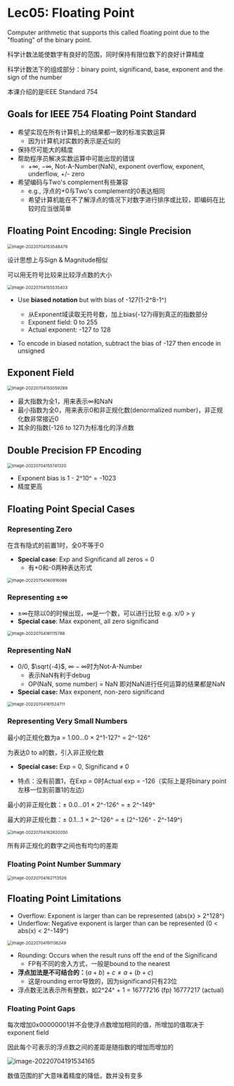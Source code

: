 # Lec05: Floating Point

Computer arithmetic that supports this called floating point due to the "floating" of the binary point.

科学计数法能使数字有良好的范围，同时保持有限位数下的良好计算精度

科学计数法下的组成部分：binary point, significand, base, exponent and the sign of the number

本课介绍的是IEEE Standard 754

## Goals for IEEE 754 Floating Point Standard

- 希望实现在所有计算机上的结果都一致的标准实数运算
  - 因为计算机对实数的表示是近似的
- 保持尽可能大的精度
- 帮助程序员解决实数运算中可能出现的错误
  - $+\infty$, $-\infty$, Not-A-Number(NaN), exponent overflow, exponent, underflow, +/- zero
- 希望编码与Two's complement有些兼容
  - e.g., 浮点的+0与Two's complement的0表达相同
  - 希望计算机能在不了解浮点的情况下对数字进行排序或比较，即编码在比较时应当很简单

## Floating Point Encoding: Single Precision

<img src="assets/image-20220704153548479.png" alt="image-20220704153548479" style="zoom:67%;" />

设计思想上与Sign & Magnitude相似

可以用无符号比较来比较浮点数的大小

<img src="assets/image-20220704155535403.png" alt="image-20220704155535403" style="zoom:67%;" />

- Use **biased notation** but with bias of -127(1-2^8-1^)
  - 从Exponent域读取无符号数，加上bias(-127)得到真正的指数部分
  - Exponent field: 0 to 255
  - Actual exponent: -127 to 128

- To encode in biased notation, subtract the bias of -127 then encode in unsigned

## Exponent Field

<img src="assets/image-20220704155059289.png" alt="image-20220704155059289" style="zoom:67%;" />

- 最大指数为全1，用来表示$\infty$和NaN
- 最小指数为全0，用来表示0和非正规化数(denormalized number)，非正规化数非常接近0
- 其余的指数(-126 to 127)为标准化的浮点数

## Double Precision FP Encoding

<img src="assets/image-20220704155741320.png" alt="image-20220704155741320" style="zoom:67%;" />

- Exponent bias is 1 - 2^10^ = -1023
- 精度更高

## Floating Point Special Cases

### Representing Zero

在含有隐式的前置1时，全0不等于0

- **Special case**: Exp and Significand all zeros = 0
  - 有+0和-0两种表达形式

<img src="assets/image-20220704160916086.png" alt="image-20220704160916086" style="zoom:67%;" />

### Representing $\pm \infty$ 

- $\pm \infty$在除以0的时候出现，$\infty$是一个数，可以进行比较 e.g. x/0 > y
- **Special case**: Max exponent, all zero significand

<img src="assets/image-20220704161115788.png" alt="image-20220704161115788" style="zoom:67%;" />

### Representing NaN

- 0/0, $\sqrt{-4}$, $\infty - \infty$时为Not-A-Number
  - 表示NaN有利于debug
  - OP(NaN, some number)  = NaN 即对NaN进行任何运算的结果都是NaN
- **Special case:** Max exponent, non-zero significand

<img src="assets/image-20220704161524711.png" alt="image-20220704161524711" style="zoom:67%;" />

### Representing Very Small Numbers

最小的正规化数为a = 1.00...0 $\times$ 2^1-127^ = 2^-126^

为表达0 to a的数，引入非正规化数

- **Special case:** Exp = 0, Significand $\neq$ 0

- 特点：没有前置1，在Exp = 0时Actual exp = -126（实际上是将binary point左移一位到前置1的左边）

最小的非正规化数：$\pm$ 0.0...01 $\times$ 2^-126^ = $\pm$ 2^-149^

最大的非正规化数：$\pm$ 0.1...1 $\times$ 2^-126^ = $\pm$ (2^-126^ - 2^-149^)

<img src="assets/image-20220704162620050.png" alt="image-20220704162620050" style="zoom:67%;" />

所有非正规化的数字之间也有均匀的差距

### Floating Point Number Summary

<img src="assets/image-20220704162713526.png" alt="image-20220704162713526" style="zoom:67%;" />

## Floating Point Limitations

- Overflow: Exponent is larger than can be represented (abs(x) > 2^128^)
- Underflow: Negative exponent is larger than can be represented (0 < abs(x) < 2^-149^)

<img src="assets/image-20220704191136249.png" alt="image-20220704191136249" style="zoom:67%;" />

- Rounding: Occurs when the result runs off the end of the Significand
  - FP有不同的舍入方式，一般是bound to the nearest
- **浮点加法是不可结合的：**$(a+b)+c \neq a+(b+c)$
  - 这是rounding error导致的，因为significand只有23位
- 浮点数无法表示所有整数，如2^24^ + 1 = 16777216 (fp) 16777217 (actual)

### Floating Point Gaps

每次增加0x00000001并不会使浮点数增加相同的值，所增加的值取决于exponent field

因此每个可表示的浮点数之间的差距是随指数的增加而增加的

![image-20220704191534165](assets/image-20220704191534165.png)

数值范围的扩大意味着精度的降低，数并没有变多

